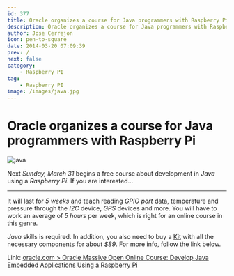 ```yaml
---
id: 377
title: Oracle organizes a course for Java programmers with Raspberry Pi
description: Oracle organizes a course for Java programmers with Raspberry Pi
author: Jose Cerrejon
icon: pen-to-square
date: 2014-03-20 07:09:39
prev: /
next: false
category:
    - Raspberry PI
tag:
    - Raspberry PI
image: /images/java.jpg
---
```


# Oracle organizes a course for Java programmers with Raspberry Pi

![java](/images/java.jpg)

Next _Sunday, March 31_ begins a free course about development in _Java_ using a _Raspberry Pi_. If you are interested...

---

It will last for _5 weeks_ and teach reading _GPIO port_ data, temperature and pressure through the _I2C_ device, _GPS_ devices and more. You will have to work an average of _5 hours_ per week, which is right for an online course in this genre.

_Java_ skills is required. In addition, you also need to buy a [Kit](https://www.adafruit.com/products/1634) with all the necessary components for about _$89_. For more info, follow the link below.

Link: [oracle.com > Oracle Massive Open Online Course: Develop Java Embedded Applications Using a Raspberry Pi](https://apex.oracle.com/pls/apex/f?p=44785:145:0::::P145_EVENT_ID,P145_PREV_PAGE:861,143)
